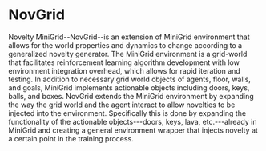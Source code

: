 # NovGrid

Novelty MiniGrid--NovGrid--is an extension of MiniGrid environment that allows for the world properties and dynamics to change according to a generalized novelty generator. The MiniGrid environment is a grid-world that facilitates reinforcement learning algorithm development with low environment integration overhead, which allows for rapid iteration and testing. In addition to necessary grid world objects of agents, floor, walls, and goals, MiniGrid implements actionable objects including doors, keys, balls, and boxes.  NovGrid extends the MiniGrid  environment by expanding the way the grid world and the agent interact to allow novelties to be injected into the environment. Specifically this is done by expanding the functionality of the actionable objects---doors, keys, lava, etc.---already in MiniGrid and creating a general environment wrapper that injects novelty at a certain point in the training process.
